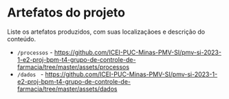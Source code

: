 # Artefatos do projeto

Liste os artefatos produzidos, com suas localizaçãoes e descrição do conteúdo.


* `/processos` - https://github.com/ICEI-PUC-Minas-PMV-SI/pmv-si-2023-1-e2-proj-bpm-t4-grupo-de-controle-de-farmacia/tree/master/assets/processos
* `/dados ` - https://github.com/ICEI-PUC-Minas-PMV-SI/pmv-si-2023-1-e2-proj-bpm-t4-grupo-de-controle-de-farmacia/tree/master/assets/dados

